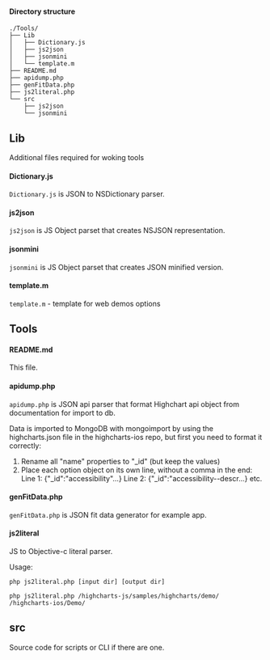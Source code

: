 #### Directory structure

```
./Tools/
├── Lib
│   ├── Dictionary.js
│   ├── js2json
│   ├── jsonmini
│   └── template.m
├── README.md
├── apidump.php
├── genFitData.php
├── js2literal.php
└── src
    ├── js2json
    └── jsonmini

```
## Lib
Additional files required for woking tools

#### Dictionary.js
`Dictionary.js` is JSON to NSDictionary parser.


#### js2json
`js2json` is JS Object parset that creates NSJSON representation.


#### jsonmini
`jsonmini` is JS Object parset that creates JSON minified version.


#### template.m
`template.m` - template for web demos options


## Tools

#### README.md
This file.

#### apidump.php
`apidump.php` is JSON api parser that format Highchart api object from documentation for import to db.

Data is imported to MongoDB with mongoimport by using the highcharts.json file in the highcharts-ios repo, but first you need to format it correctly:

1. Rename all "name" properties to "_id" (but keep the values)
2. Place each option object on its own line, without a comma in the end:
Line 1: {"_id":"accessibility"...}
Line 2: {"_id":"accessibility--descr...}
etc.


#### genFitData.php
`genFitData.php` is JSON fit data generator for example app.


#### js2literal
JS to Objective-c literal parser. 

Usage:

```
php js2literal.php [input dir] [output dir]

php js2literal.php /highcharts-js/samples/highcharts/demo/ /highcharts-ios/Demo/

```


## src
Source code for scripts or CLI if there are one.